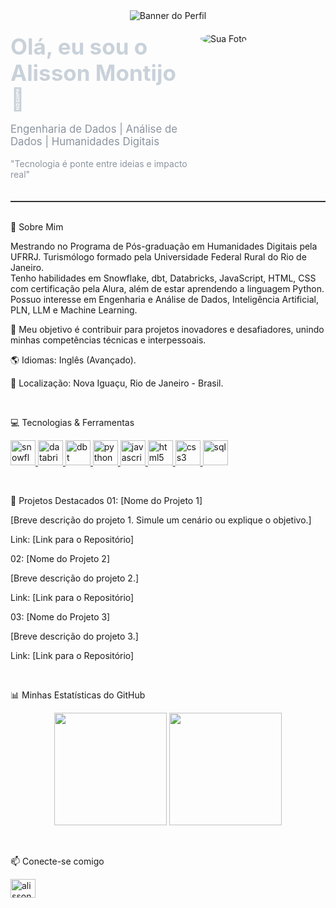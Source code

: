 <!--
Olá, Alisson! Este é o template atualizado com as suas informações.
Você pode copiar e colar este conteúdo no README do seu perfil.
-->

<!-- Seção de Cabeçalho com Imagem -->

<div align="center">
<!-- Sugestão: Crie um banner personalizado e substitua o link abaixo -->
<img src="https://www.google.com/search?q=https://placehold.co/1000x300/0d1117/c9d1d9%3Ftext%3DAlisson%2BMontijo" alt="Banner do Perfil"/>
</div>

<div style="display: flex; align-items: flex-start; border-bottom: 2px solid #333; padding-bottom: 20px; margin-top: 20px;">
<div style="flex: 1;">
<h1 style="font-size: 2.5em; color: #c9d1d9; margin: 0;">Olá, eu sou o Alisson Montijo 👋</h1>
<p style="font-size: 1.2em; color: #8b949e;">Engenharia de Dados | Análise de Dados | Humanidades Digitais</p>
<p style="font-size: 1em; color: #8b949e;">
"Tecnologia é ponte entre ideias e impacto real"
</p>
</div>
<div style="flex: 0 0 200px; margin-left: 20px;">
<!-- Coloque o link para uma foto sua ou um avatar profissional -->
<img src="https://www.google.com/search?q=https://placehold.co/200x200/0d1117/c9d1d9%3Ftext%3DSua%2BFoto" alt="Sua Foto" style="border-radius: 50%;"/>
</div>
</div>

<br/>

<!-- Seção Sobre Mim -->

🚀 Sobre Mim
<p>
Mestrando no Programa de Pós-graduação em Humanidades Digitais pela UFRRJ. Turismólogo formado pela Universidade Federal Rural do Rio de Janeiro. <br/>
Tenho habilidades em Snowflake, dbt, Databricks, JavaScript, HTML, CSS com certificação pela Alura, além de estar aprendendo a linguagem Python. <br/>
Possuo interesse em Engenharia e Análise de Dados, Inteligência Artificial, PLN, LLM e Machine Learning.
</p>

🌱 Meu objetivo é contribuir para projetos inovadores e desafiadores, unindo minhas competências técnicas e interpessoais.

🌎 Idiomas: Inglês (Avançado).

📍 Localização: Nova Iguaçu, Rio de Janeiro - Brasil.

<br/>

<!-- Seção de Tecnologias -->

💻 Tecnologias & Ferramentas
<p align="left">
<!-- Ícones das tecnologias que você mencionou -->
<a href="https://www.google.com/search?q=https://www.snowflake.com/" target="_blank"> <img src="https://www.google.com/search?q=https://logowik.com/content/uploads/images/snowflake-inc2731.jpg" alt="snowflake" width="40" height="40"/> </a>
<a href="https://www.databricks.com/" target="_blank"> <img src="https://www.google.com/search?q=https://raw.githubusercontent.com/devicons/devicon/master/icons/databricks/databricks-original-wordmark.svg" alt="databricks" width="40" height="40"/> </a>
<a href="https://www.getdbt.com/" target="_blank"> <img src="https://www.google.com/search?q=https://raw.githubusercontent.com/devicons/devicon/master/icons/dbt/dbt-original.svg" alt="dbt" width="40" height="40"/> </a>
<a href="https://www.python.org" target="_blank"> <img src="https://www.google.com/search?q=https://raw.githubusercontent.com/devicons/devicon/master/icons/python/python-original.svg" alt="python" width="40" height="40"/> </a>
<a href="https://developer.mozilla.org/en-US/docs/Web/JavaScript" target="_blank"> <img src="https://www.google.com/search?q=https://raw.githubusercontent.com/devicons/devicon/master/icons/javascript/javascript-original.svg" alt="javascript" width="40" height="40"/> </a>
<a href="https://www.w3.org/html/" target="_blank"> <img src="https://www.google.com/search?q=https://raw.githubusercontent.com/devicons/devicon/master/icons/html5/html5-original-wordmark.svg" alt="html5" width="40" height="40"/> </a>
<a href="https://www.w3schools.com/css/" target="_blank"> <img src="https://www.google.com/search?q=https://raw.githubusercontent.com/devicons/devicon/master/icons/css3/css3-original-wordmark.svg" alt="css3" width="40" height="40"/> </a>
<a href="https://www.mysql.com/" target="_blank"> <img src="https://www.google.com/search?q=https://raw.githubusercontent.com/devicons/devicon/master/icons/mysql/mysql-original-wordmark.svg" alt="sql" width="40" height="40"/> </a>
</p>

<br/>

<!-- Seção de Projetos -->

📂 Projetos Destacados
01: [Nome do Projeto 1]

[Breve descrição do projeto 1. Simule um cenário ou explique o objetivo.]

Link: [Link para o Repositório]

02: [Nome do Projeto 2]

[Breve descrição do projeto 2.]

Link: [Link para o Repositório]

03: [Nome do Projeto 3]

[Breve descrição do projeto 3.]

Link: [Link para o Repositório]

<br/>

<!-- Seção de Estatísticas do GitHub -->

📊 Minhas Estatísticas do GitHub
<p align="center">
<!-- Seu usuário do GitHub já está configurado -->
<img height="180em" src="https://www.google.com/search?q=https://github-readme-stats.vercel.app/api%3Fusername%3Dadsambr%26show_icons%3Dtrue%26theme%3Ddracula%26include_all_commits%3Dtrue%26count_private%3Dtrue"/>
<img height="180em" src="https://www.google.com/search?q=https://github-readme-stats.vercel.app/api/top-langs/%3Fusername%3Dadsambr%26layout%3Dcompact%26langs_count%3D7%26theme%3Ddracula"/>
</p>

<br/>

<!-- Seção de Contato/Redes Sociais -->

📫 Conecte-se comigo
<p align="left">
<a href="https://www.google.com/search?q=https://linkedin.com/in/alissonmontijo" target="blank"><img align="center" src="https://www.google.com/search?q=https://raw.githubusercontent.com/rahuldkjain/github-profile-readme-generator/master/src/images/icons/Social/linked-in-alt.svg" alt="alissonmontijo" height="30" width="40" /></a>
</p>
